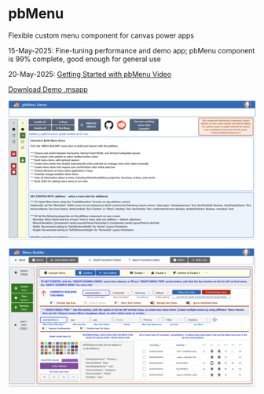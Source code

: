 # pbMenu
Flexible custom menu component for canvas power apps

15-May-2025: Fine-tuning performance and demo app; pbMenu component is 99% complete, good enough for general use

20-May-2025: [Getting Started with pbMenu Video](https://drive.google.com/file/d/1n_e0dR1AYKgGFyH9Rod4VyMVKsAcAYNU/view?usp=sharing)

[Download Demo .msapp](https://github.com/lopperman/pbMenu/raw/refs/heads/main/just-a-Menu.msapp)

![](https://github.com/lopperman/pbMenu/blob/main/images/pbMenu_DemoApp_StartScreen.png?raw=true)

![](https://github.com/lopperman/pbMenu/blob/main/images/pbMenu_DemoApp_BuildScreen.png?raw=true)


